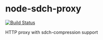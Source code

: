 # node-sdch-proxy

[![Build Status](https://travis-ci.org/cscenter/node-sdch-proxy.svg)](https://travis-ci.org/cscenter/node-sdch-proxy)

HTTP proxy with sdch-compression support
